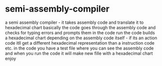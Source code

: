 # semi-assembly-compiler
a semi assembly compiler - it takes assembly code and translate it to hexadecimal chart basically
the code goes through the assembly code and checks for typing errors and prompts them in the code run
the code builds a hexadecimal chart depending on the assembly code itself - if its an action code itll get a different hexadecimal representation than a instruction code etc.
in the code you have a test file where you can see the assembly code and when you run the code it will make new fille with a hexadecimal chart 
enjoy
